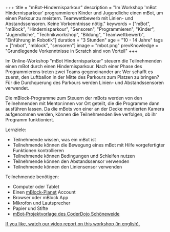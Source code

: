 +++
title = "mBot-Hindernisparkour"
description = "Im Workshop 'mBot Hindernisparkour' programmieren Kinder und Jugendliche einen mBot, um einen Parkour zu meistern. Teamwettbewerb mit Linien- und Abstandssensoren. Keine Vorkenntnisse nötig."
keywords = ["mBot", "mBlock", "Hindernisparkour", "Sensoren", "Programmieren", "Kinder", "Jugendliche", "Technikworkshop", "Bildung", "Teamwettbewerb", "Einführung in Robotik"]
duration = "3 Stunden"
age = "10 - 14 Jahre"
tags = ["mbot", "mblock", "sensoren"]
image = "mbot.png"
prevKnowledge = "Grundlegende Vorkenntnisse in Scratch sind von Vorteil"
+++

Im Online-Workshop "mBot Hindernisparkour" steuern die Teilnehmenden einen mBot durch einen Hindernisparkour. 
Nach einer Phase des Programmierens treten zwei Teams gegeneinander an: Wer schafft es zuerst, 
den Luftballon in der Mitte des Parkours zum Platzen zu bringen? 
Für die Durchquerung des Parkours werden Linien- und Abstandssensoren verwendet.

Die mBlock-Programme zum Steuern der mBots werden von den Teilnehmenden mit Mentor:innen vor Ort geteilt,
die die Programme dann ausführen lassen. Da die mBots von einer an der Decke montierten Kamera aufgenommen werden, 
können die Teilnehmenden live verfolgen, ob ihr Programm funktioniert.

Lernziele:
* Teilnehmende wissen, was ein mBot ist
* Teilnehmende können die Bewegung eines mBot mit Hilfe vorgefertigter Funktionen kontrollieren
* Teilnehmende können Bedingungen und Schleifen nutzen
* Teilnehmende können den Abstandssensor verwenden
* Teilnehmende können den Liniensensor verwenden

Teilnehmende benötigen:
* Computer oder Tablet
* Einen [mBlock-Planet](https://planet.mblock.cc/) Account
* Browser oder mBlock App
* Mikrofon und Lautsprecher
* Papier und Stifte
* [mBot-Projektvorlage des CoderDojo Schöneweide](https://ide.mblock.cc/#/?cloudProjectId=410219)

[If you like, watch our video report on this workshop (in english).](https://www.youtube.com/watch?v=gUbfUOEHjWk)
